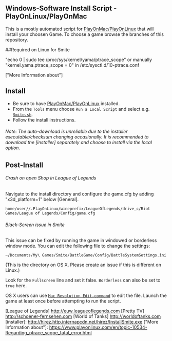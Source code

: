 Windows-Software Install Script - PlayOnLinux/PlayOnMac
---

This is a mostly automated script for [PlayOnMac/PlayOnLinux] that will install your choosen Game.
To choose a game browse the branches of this repository.

##Required on Linux for Smite

"echo 0 | sudo tee /proc/sys/kernel/yama/ptrace_scope"
or manually
"kernel.yama.ptrace_scope = 0" in /etc/sysctl.d/10-ptrace.conf

["More Information about"]

## Install

* Be sure to have [PlayOnMac/PlayOnLinux] installed.
* From the `Tools` menu choose `Run a Local Script` and select e.g. [`Smite.sh`](./Smite.sh).
* Follow the install instructions.

###### Note: The auto-download is unreliable due to the installer executable/checksum changing occasionally. It is recommended to download the [installer] separately and choose to install via the local option.

## Post-Install

###### Crash on open Shop in League of Legends
Navigate to the install directory and configure the game.cfg by adding "x3d_platform=1" below [General].
```
home/user//.PlayOnLinux/wineprefix/LeagueOfLegends/drive_c/Riot Games/League of Legends/Config/game.cfg
```

###### Black-Screen issue in Smite
This issue can be fixed by running the game in windowed or borderless window mode. You can edit the following file to change the settings:

```
~/Documents/My\ Games/Smite/BattleGame/Config/BattleSystemSettings.ini
```

(This is the directory on OS X. Please create an issue if this is different on Linux.)

Look for the `Fullscreen` line and set it false. `Borderless` can also be set to `true` here.

OS X users can use [`Mac Resolution Edit.command`](./Mac%20Resolution%20Edit.command) to edit the file. Launch the game at least once before attempting to run the script.

[PlayOnMac/PlayOnLinux]: https://www.playonlinux.com
[Smite]: http://www.smitegame.com
[League of Legends] http://euw.leagueoflegends.com
[Pretty TV] http://schoener-fernsehen.com
[World of Tanks] http://worldoftanks.com
[installer]: http://hirez.http.internapcdn.net/hirez/InstallSmite.exe
["More Information about"]: https://www.playonlinux.com/en/topic-10534-Regarding_ptrace_scope_fatal_error.html
